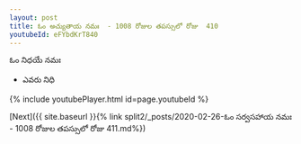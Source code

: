 ```yaml
---
layout: post
title: ఓం అచ్యుతాయ నమః  - 1008 రోజుల తపస్సులో రోజు  410
youtubeId: eFYbdKrT840
---
```

 
 
 ఓం నిధయే నమః  
 
 -  ఎవరు నిధి 
 
  
 
  
 
 
 
 
 
 


{% include youtubePlayer.html id=page.youtubeId %}
 
[Next]({{ site.baseurl }}{% link  split2/_posts/2020-02-26-ఓం సర్వసహాయ నమః  - 1008 రోజుల తపస్సులో రోజు  411.md%})
 
